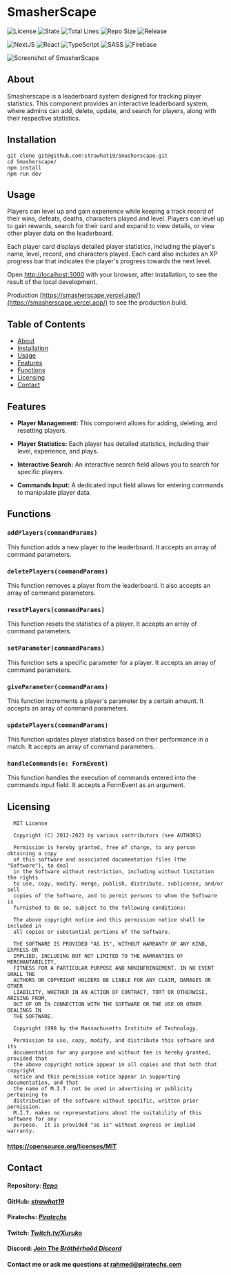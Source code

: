 # SmasherScape

![License](https://img.shields.io/github/license/strawhat19/Smasherscape)
![State](https://img.shields.io/github/deployments/strawhat19/Smasherscape/Production)
![Total Lines](https://img.shields.io/tokei/lines/github/strawhat19/Smasherscape)
![Repo Size](https://img.shields.io/github/repo-size/strawhat19/Smasherscape)
![Release](https://img.shields.io/github/release/strawhat19/Smasherscape)

![NextJS](https://img.shields.io/badge/next.js-000000?style=for-the-badge&logo=nextdotjs&logoColor=white)
![React](https://img.shields.io/badge/react-%2320232a.svg?style=for-the-badge&logo=react&logoColor=%2361DAFB)
![TypeScript](https://img.shields.io/badge/typescript-%23007ACC.svg?style=for-the-badge&logo=typescript&logoColor=white)
![SASS](https://img.shields.io/badge/SASS-hotpink.svg?style=for-the-badge&logo=SASS&logoColor=white)
![Firebase](https://img.shields.io/badge/Firebase-039BE5?style=for-the-badge&logo=Firebase&logoColor=white)

![Screenshot of SmasherScape](./public/assets/SmasherScapeDatabasePlaysAndCommands.png)

## About
Smasherscape is a leaderboard system designed for tracking player statistics. This component provides an interactive leaderboard system, where admins can add, delete, update, and search for players, along with their respective statistics.

## Installation
```
git clone git@github.com:strawhat19/Smasherscape.git
cd Smasherscape/
npm install
npm run dev
```

## Usage
Players can level up and gain experience while keeping a track record of their wins, defeats, deaths, characters played and level. Players can level up to gain rewards, search for their card and expand to view details, or view other player data on the leaderboard.

Each player card displays detailed player statistics, including the player's name, level, record, and characters played. Each card also includes an XP progress bar that indicates the player's progress towards the next level.

Open [http://localhost:3000](http://localhost:3000) with your browser, after installation, to see the result of the local development.

Production [https://smasherscape.vercel.app/](https://smasherscape.vercel.app/) to see the production build.

## Table of Contents  
* [About](#about)
* [Installation](#installation)
* [Usage](#usage)
* [Features](#features)
* [Functions](#functions)
* [Licensing](#licensing)
* [Contact](#contact)

## Features

- **Player Management:** This component allows for adding, deleting, and resetting players.

- **Player Statistics:** Each player has detailed statistics, including their level, experience, and plays.

- **Interactive Search:** An interactive search field allows you to search for specific players.

- **Commands Input:** A dedicated input field allows for entering commands to manipulate player data.

## Functions

### `addPlayers(commandParams)`

This function adds a new player to the leaderboard. It accepts an array of command parameters.

### `deletePlayers(commandParams)`

This function removes a player from the leaderboard. It also accepts an array of command parameters.

### `resetPlayers(commandParams)`

This function resets the statistics of a player. It accepts an array of command parameters.

### `setParameter(commandParams)`

This function sets a specific parameter for a player. It accepts an array of command parameters.

### `giveParameter(commandParams)`

This function increments a player's parameter by a certain amount. It accepts an array of command parameters.

### `updatePlayers(commandParams)`

This function updates player statistics based on their performance in a match. It accepts an array of command parameters.

### `handleCommands(e: FormEvent)`

This function handles the execution of commands entered into the commands input field. It accepts a FormEvent as an argument.

## Licensing
#### 
      MIT License

      Copyright (C) 2012-2023 by various contributors (see AUTHORS)

      Permission is hereby granted, free of charge, to any person obtaining a copy
      of this software and associated documentation files (the "Software"), to deal
      in the Software without restriction, including without limitation the rights
      to use, copy, modify, merge, publish, distribute, sublicense, and/or sell
      copies of the Software, and to permit persons to whom the Software is
      furnished to do so, subject to the following conditions:

      The above copyright notice and this permission notice shall be included in
      all copies or substantial portions of the Software.

      THE SOFTWARE IS PROVIDED "AS IS", WITHOUT WARRANTY OF ANY KIND, EXPRESS OR
      IMPLIED, INCLUDING BUT NOT LIMITED TO THE WARRANTIES OF MERCHANTABILITY,
      FITNESS FOR A PARTICULAR PURPOSE AND NONINFRINGEMENT. IN NO EVENT SHALL THE
      AUTHORS OR COPYRIGHT HOLDERS BE LIABLE FOR ANY CLAIM, DAMAGES OR OTHER
      LIABILITY, WHETHER IN AN ACTION OF CONTRACT, TORT OR OTHERWISE, ARISING FROM,
      OUT OF OR IN CONNECTION WITH THE SOFTWARE OR THE USE OR OTHER DEALINGS IN
      THE SOFTWARE.
      
      Copyright 1998 by the Massachusetts Institute of Technology.

      Permission to use, copy, modify, and distribute this software and its
      documentation for any purpose and without fee is hereby granted, provided that
      the above copyright notice appear in all copies and that both that copyright
      notice and this permission notice appear in supporting documentation, and that
      the name of M.I.T. not be used in advertising or publicity pertaining to
      distribution of the software without specific, written prior permission.
      M.I.T. makes no representations about the suitability of this software for any
      purpose.  It is provided "as is" without express or implied warranty.
#### https://opensource.org/licenses/MIT

## Contact
#### Repository: [*Repo*](https://github.com/strawhat19/Smasherscape)
#### GitHub: [*strawhat19*](https://github.com/strawhat19)
#### Piratechs: [*Piratechs*](https://piratechs.com/)
#### Twitch: [*Twitch.tv/Xuruko*](https://www.twitch.tv/xuruko)
#### Discord: [*Join The Bröthērhoöd Discord*](https://discord.gg/FUXbKfGs29)
#### Contact me or ask me questions at [rahmed@piratechs.com](mailto:rahmed@piratechs.com)